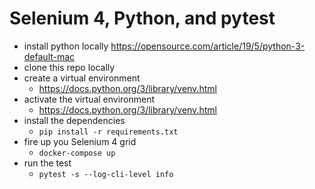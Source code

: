 # Selenium 4, Python, and pytest

- install python locally https://opensource.com/article/19/5/python-3-default-mac
- clone this repo locally
- create a virtual environment
    - https://docs.python.org/3/library/venv.html
- activate the virtual environment
    - https://docs.python.org/3/library/venv.html
- install the dependencies 
    - `pip install -r requirements.txt`
- fire up you Selenium 4 grid
    - `docker-compose up`
- run the test
    - `pytest -s --log-cli-level info`
